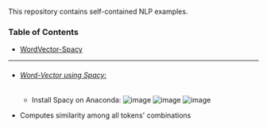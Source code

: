 This repository contains self-contained NLP examples.

### Table of Contents
  - <a href='#word-vector-spacy'>WordVector-Spacy</a> 
 
  
<hr>

- ###### [Word-Vector using Spacy:](https://github.com/rahulvaish/NaturalLanguageProcessing-Python/blob/Word-Vector/Spacy-Word2Vec.ipynb)
  * Install Spacy on Anaconda:
![image](https://user-images.githubusercontent.com/689226/50120718-83af1300-027c-11e9-85c1-7bacb4c129db.png)
![image](https://user-images.githubusercontent.com/689226/50121286-49df0c00-027e-11e9-9ab2-5a3e5875008b.png)
![image](https://user-images.githubusercontent.com/689226/50174045-228c4b80-031f-11e9-9546-c189b7f0acf8.png)
 * Computes similarity among all tokens' combinations
 
